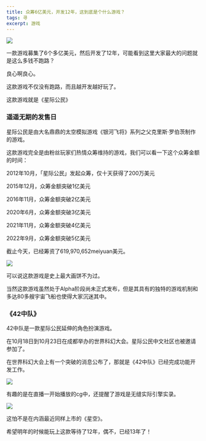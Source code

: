 ```yaml
---
title: 众筹6亿美元，开发12年，这到底是个什么游戏？
tags: 寻
excerpt: 游戏
---
```


![](https://files.mdnice.com/user/26505/5baf511a-2da8-4221-a687-68146163b530.png)


一款游戏募集了6个多亿美元，然后开发了12年，可能看到这里大家最大的问题就是这么多钱不跑路？

良心啊良心。




这款游戏不仅没有跑路，而且越开发越好玩了。

这款游戏就是《星际公民》

### 遥遥无期的发售日

星际公民是由大名鼎鼎的太空模拟游戏《银河飞将》系列之父克里斯·罗伯茨制作的游戏。

这款游戏完全是由粉丝玩家们热情众筹维持的游戏，我们可以看一下这个众筹金额的时间：

2012年10月，「星际公民」发起众筹，仅十天获得了200万美元

2015年12月，众筹金额突破1亿美元

2016年11月，众筹金额突破2亿美元

2020年6月，众筹金额突破3亿美元

2021年11月，众筹金额突破4亿美元

2022年9月，众筹金额突破5亿美元

截止今天，已经筹资了619,970,652meiyuan美元。


![](https://files.mdnice.com/user/26505/4944373a-2d23-46de-9db8-e346401d283c.png)


可以说这款游戏是史上最大画饼不为过。


当然这款游戏虽然处于Alpha阶段尚未正式发布，但是其具有的独特的游戏机制和多达80多艘宇宙飞船也使得大家沉迷其中。


### 《42中队》

42中队是一款星际公民延伸的角色扮演游戏。

在10月18日到10月23日在成都举办的世界科幻大会。星际公民中文社区也被邀请参加了。

在世界科幻大会上有一个突破的消息公布了，那就是《42中队》已经完成功能开发工作。

![](https://files.mdnice.com/user/26505/9955baab-db7f-4cc9-b78c-ae70251bca85.png)



有趣的是在直播一开始播放的cg中，还提醒了游戏是无缝实际引擎实录。

![](https://files.mdnice.com/user/26505/46900849-1f5b-4c19-883c-0f77fb05c37d.png)


这怕不是在内涵最近同样上市的《星空》。


希望明年的时候能玩上这款等待了12年，偶不，已经13年了！












